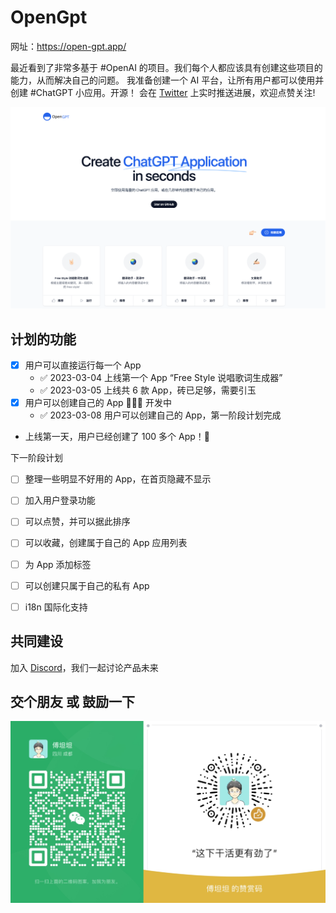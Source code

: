 # OpenGpt

网址：https://open-gpt.app/

最近看到了非常多基于 #OpenAI 的项目。我们每个人都应该具有创建这些项目的能力，从而解决自己的问题。
我准备创建一个 AI 平台，让所有用户都可以使用并创建 #ChatGPT 小应用。开源！
会在 [Twitter](https://twitter.com/EclipsePrayer) 上实时推送进展，欢迎点赞关注!

[![OpenGpt](./public/screenshot.png)](https://twitter.com/EclipsePrayer)


## 计划的功能

- [x] 用户可以直接运行每一个 App
  - ✅ 2023-03-04 上线第一个 App “Free Style 说唱歌词生成器”
  - ✅ 2023-03-05 上线共 6 款 App，砖已足够，需要引玉
- [x] 用户可以创建自己的 App 🧑🏻‍💻 开发中
  - ✅ 2023-03-08 用户可以创建自己的 App，第一阶段计划完成
- 上线第一天，用户已经创建了 100 多个 App！🤯

下一阶段计划

- [ ] 整理一些明显不好用的 App，在首页隐藏不显示
- [ ] 加入用户登录功能
- [ ] 可以点赞，并可以据此排序
- [ ] 可以收藏，创建属于自己的 App 应用列表
- [ ] 为 App 添加标签
- [ ] 可以创建只属于自己的私有 App
- [ ] i18n 国际化支持


## 共同建设

加入 [Discord](https://discord.gg/84J7aMyyCG)，我们一起讨论产品未来

## 交个朋友 或 鼓励一下

![wechat](./public/wechat.png)
